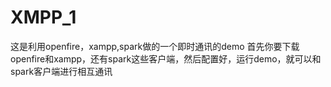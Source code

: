 # XMPP_1
这是利用openfire，xampp,spark做的一个即时通讯的demo
首先你要下载openfire和xampp，还有spark这些客户端，然后配置好，运行demo，就可以和spark客户端进行相互通讯
